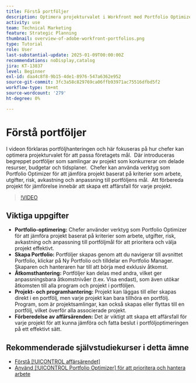 ```yaml
---
title: Förstå portföljer
description: Optimera projekturvalet i Workfront med Portfolio Optimizer, skapa portfolior med hanterad åtkomst, ordna projekt och program samt förbereda ärenden för välunderbyggda beslut.
activity: use
team: Technical Marketing
feature: Strategic Planning
thumbnail: overview-of-adobe-workfront-portfolios.png
type: Tutorial
role: User
last-substantial-update: 2025-01-09T00:00:00Z
recommendations: noDisplay,catalog
jira: KT-13837
level: Beginner
exl-id: daa4c8f8-9b15-4de1-8976-547a6362e952
source-git-commit: 3fc3a58c829769ca06ffb93971ac75516dfbd5f2
workflow-type: tm+mt
source-wordcount: '279'
ht-degree: 0%

---
```


# Förstå portföljer

I videon förklaras portföljhanteringen och här fokuseras på hur chefer kan optimera projekturvalet för att passa företagets mål. &#x200B; Där introduceras begreppet portföljer som samlingar av projekt som konkurrerar om delade resurser, budgetar och tidsplaner. &#x200B; Chefer kan använda verktyg som Portfolio Optimizer för att jämföra projekt baserat på kriterier som arbete, utgifter, risk, avkastning och anpassning till portföljens mål. &#x200B; Att förbereda projekt för jämförelse innebär att skapa ett affärsfall för varje projekt. &#x200B;


>[!VIDEO](https://video.tv.adobe.com/v/3442807/?quality=12&learn=on&enablevpops)

## Viktiga uppgifter

* **Portfolio-optimering:** Chefer använder verktyg som Portfolio Optimizer för att jämföra projekt baserat på kriterier som arbete, utgifter, risk, avkastning och anpassning till portföljmål för att prioritera och välja projekt effektivt.
* **Skapa Portfolio:** Portföljer skapas genom att du navigerar till avsnittet Portfolio, klickar på Ny Portfolio och tilldelar en Portfolio Manager. &#x200B; Skaparen och hanteraren har till att börja med exklusiv åtkomst. &#x200B;
* **Åtkomsthantering:** Portföljer kan delas med andra, vilket ger anpassningsbara åtkomstnivåer (t.ex. Visa endast), som även utökar åtkomsten till alla program och projekt i portföljen. &#x200B;
* **Projekt- och programhantering:** Projekt kan läggas till eller skapas direkt i en portfölj, men varje projekt kan bara tillhöra en portfölj. &#x200B; Program, som är projektsamlingar, kan också skapas eller flyttas till en portfölj, vilket överför alla associerade projekt. &#x200B;
* **Förberedelse av affärsärenden:** Det är viktigt att skapa ett affärsfall för varje projekt för att kunna jämföra och fatta beslut i portföljoptimeringen på ett effektivt sätt. &#x200B;


## Rekommenderade självstudiekurser i detta ämne

* [Förstå [!UICONTROL affärsärendet]](/help/portfolios-and-programs/introduction-to-the-business-case.md)
* [Använd [!UICONTROL Portfolio Optimizer] för att prioritera och hantera arbete](/help/portfolios-and-programs/prioritize-and-manage-work-with-portfolios.md)

